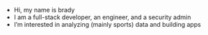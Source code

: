 - Hi, my name is brady
- I am a full-stack developer, an engineer, and a security admin
- I’m interested in analyzing (mainly sports) data and building apps
